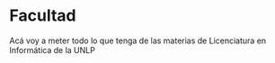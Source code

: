# Facultad
Acá voy a meter todo lo que tenga de las materias de Licenciatura en Informática de la UNLP

